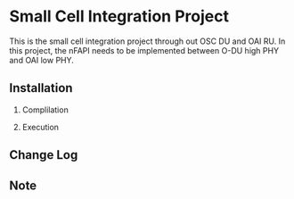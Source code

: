 # Small Cell Integration Project
This is the small cell integration project through out OSC DU and OAI RU.
In this project, the nFAPI needs to be implemented between O-DU high PHY and OAI low PHY.

## Installation
1. Complilation

2. Execution


## Change Log


## Note
